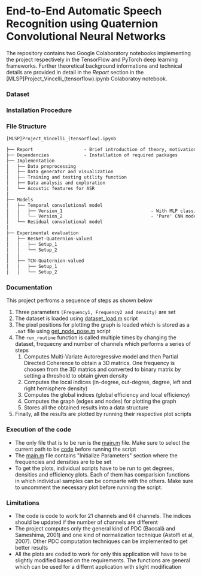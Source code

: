 # End-to-End Automatic Speech Recognition using Quaternion Convolutional Neural Networks
The repository contains two Google Colaboratory notebooks implementing the project respectively in the TensorFlow and PyTorch deep learning frameworks.
Further theoretical background informations and technical details are provided in detail in the *Report* section in the [MLSP]Project_Vincelli_(tensorflow).ipynb Colaboratoy notebook.

### Dataset


### Installation Procedure

### File Structure
```txt
[MLSP]Project_Vincelli_(tensorflow).ipynb

├── Report                   - Brief introduction of theory, motivations and proposed solution
├── Dependencies             - Installation of required packages
├── Implementation
│   ├── Data preprocessing      
│   ├── Data generator and visualization          
│   ├── Training and testing utility function            
│   ├── Data analysis and exploration            
│   └── Acoustic features for ASR             
│
├── Models
│   ├── Temporal convolutional model                  
│   │   ├── Version_1                                 - With MLP classifier
│   │   └── Version_2                                 - 'Pure' CNN model
│   └── Residual convolutional model                  
│
├── Experimental evaluation
│   ├── ResNet-Quaternion-valued                
│   │   ├── Setup_1                                
│   │   └── Setup_2                                
│   │   
│   ├── TCN-Quaternion-valued
│   │   ├── Setup_1                             
│   │   └── Setup_2                                
```

### Documentation
This project perfroms a sequence of steps as shown below
1. Three parameters `(Frequency1, Frequency2 and density)` are set
2. The dataset is loaded using [dataset_load.m](code/dataset_load.m) script
3. The pixel positions for plotting the graph is loaded which is stored as a `.mat` file using [get_node_pose.m](code/get_node_pose.m) script 
4. The `run_routine` function is called multiple times by changing the dataset, frequecny and number of channels which performs a series of steps
   1. Computes Multi-Variate Autoregressive model and then Partial Directed Coherence to obtain a 3D matrics. One frequency is choosen from the 3D matrics and converted to binary matrix by setting a threshold to obtain given density
   2. Computes the local indices (in-degree, out-degree, degree, left and right hemisphere density)
   3. Computes the global indices (global efficiency and local efficiency)
   4. Computes the graph (edges and nodes) for plotting the graph
   5. Stores all the obtained results into a data structure
5. Finally, all the results are plotted by running their respective plot scripts

### Execution of the code
- The only file that is to be run is the [main.m](code/main.m) file. Make sure to select the current path to be [code](code/) before running the script
- The [main.m](code/main.m) file contains "Initialize Parameters" section where the frequencies and densities are to be set 
- To get the plots, individual scripts have to be run to get degrees, densities and efficiency plots. Each of them has comparision functions in which individual samples can be comparte with the others. Make sure to uncomment the necessary plot before running the script. 

### Limitations
- The code is code to work for 21 channels and 64 channels. The indices should be updated if the number of channels are different
- The project computes only the general kind of PDC (Baccalà and Sameshima, 2001) and one kind of normalization technique (Astolfi et al, 2007). Other PDC computation techniques can be implemented to get better results
- All the plots are coded to work for only this application will have to be slightly modified based on the requirements. The functions are general which can be used for a differnt application with slight modification 

